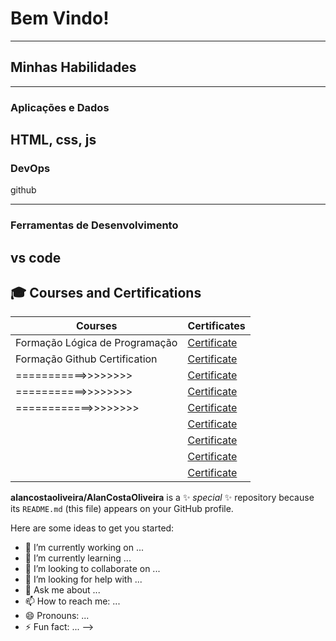 
<!-- cabeçalho -->
#  Bem Vindo!
--------
## Minhas Habilidades

-----------
### Aplicações e Dados

HTML, css, js
-----------

### DevOps

github

----------

### Ferramentas de Desenvolvimento

vs code
------------
## 🎓 Courses and Certifications

| Courses                                               | Certificates                                                                                          |
|-------------------------------------------------------|-------------------------------------------------------------------------------------------------------|
| Formação Lógica de Programação                        | [Certificate](https://hermes.dio.me/certificates/cover/IKZWS7UF.jpg](https://web.dio.me/certificates))|                               |
| Formação Github Certification                         | [Certificate](https://hermes.dio.me/certificates/cover/WOVOZIPX.jpg](https://web.dio.me/certificates))|                               |
| ===========>>>>>>>>                                   | [Certificate]()                               |
| ===========>>>>>>>>                                   | [Certificate]()                               |
| ============>>>>>>>>                                  | [Certificate]()                               |
|                                                       | [Certificate]()                               |
|                                                       | [Certificate]()                               |
|                                                       | [Certificate]()                               |
|                                                       | [Certificate]()|

**alancostaoliveira/AlanCostaOliveira** is a ✨ _special_ ✨ repository because its `README.md` (this file) appears on your GitHub profile.

Here are some ideas to get you started:

- 🔭 I’m currently working on ...
- 🌱 I’m currently learning ...
- 👯 I’m looking to collaborate on ...
- 🤔 I’m looking for help with ...
- 💬 Ask me about ...
- 📫 How to reach me: ...
- 😄 Pronouns: ...
- ⚡ Fun fact: ...
-->
